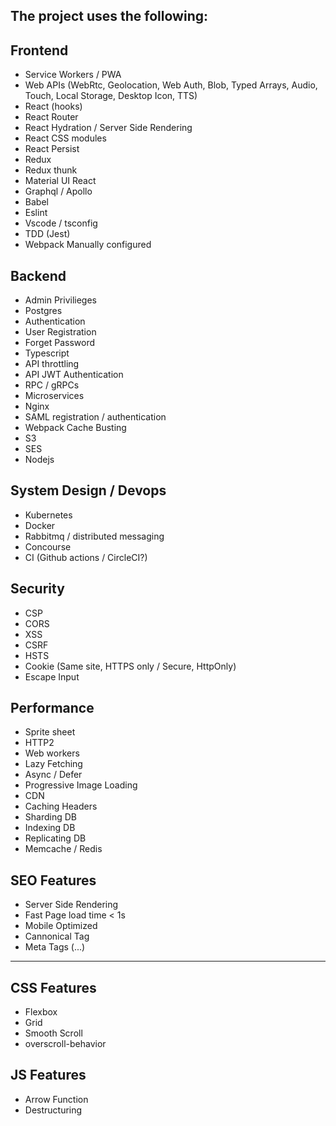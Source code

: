 ## The project uses the following:

## Frontend

- Service Workers / PWA
- Web APIs (WebRtc, Geolocation, Web Auth, Blob, Typed Arrays, Audio, Touch, Local Storage, Desktop Icon, TTS)
- React (hooks)
- React Router
- React Hydration / Server Side Rendering
- React CSS modules
- React Persist
- Redux
- Redux thunk
- Material UI React
- Graphql / Apollo
- Babel
- Eslint
- Vscode / tsconfig
- TDD (Jest)
- Webpack Manually configured

## Backend
- Admin Privilieges 
- Postgres
- Authentication
- User Registration
- Forget Password
- Typescript
- API throttling
- API JWT Authentication
- RPC / gRPCs
- Microservices
- Nginx
- SAML registration / authentication
- Webpack Cache Busting
- S3
- SES
- Nodejs

## System Design / Devops
- Kubernetes
- Docker
- Rabbitmq / distributed messaging
- Concourse
- CI (Github actions / CircleCI?)


## Security

- CSP
- CORS
- XSS
- CSRF
- HSTS
- Cookie (Same site, HTTPS only / Secure, HttpOnly) 
- Escape Input

## Performance

- Sprite sheet
- HTTP2
- Web workers
- Lazy Fetching
- Async / Defer
- Progressive Image Loading
- CDN
- Caching Headers
- Sharding DB
- Indexing DB
- Replicating DB
- Memcache / Redis

## SEO Features

- Server Side Rendering
- Fast Page load time < 1s
- Mobile Optimized
- Cannonical Tag
- Meta Tags (...)

------

## CSS Features

- Flexbox
- Grid
- Smooth Scroll
- overscroll-behavior

## JS Features

- Arrow Function
- Destructuring
